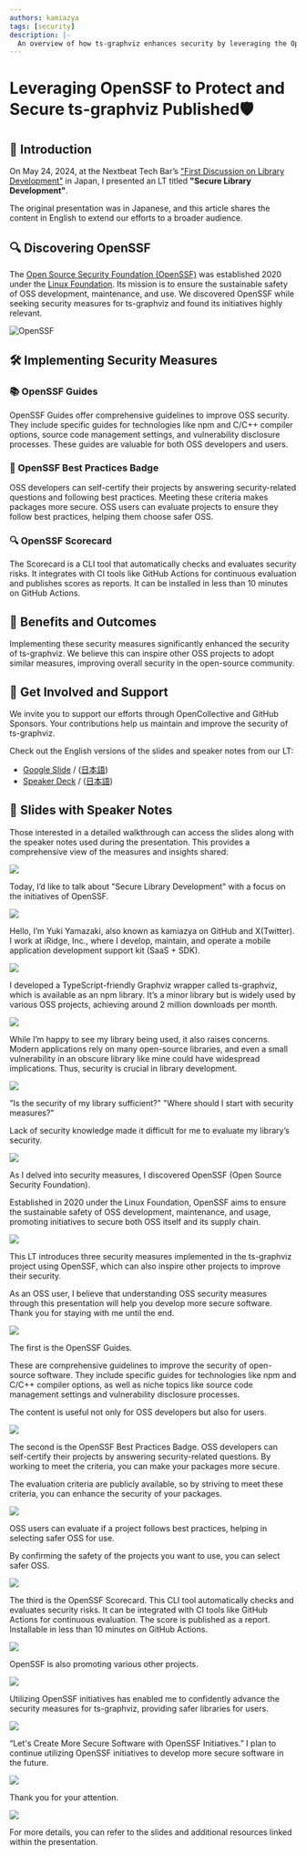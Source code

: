 ```yaml
---
authors: kamiazya
tags: [security]
description: |-
  An overview of how ts-graphviz enhances security by leveraging the Open Source Security Foundation (OpenSSF) initiatives. The article outlines measures implemented to protect and secure the ts-graphviz ecosystem, ensuring a safer development environment for users.
---
```

# Leveraging OpenSSF to Protect and Secure ts-graphviz Published🛡️
## 📅 Introduction
On May 24, 2024, at the Nextbeat Tech Bar’s ["First Discussion on Library Development"](https://nextbeat.connpass.com/event/312789/) in Japan, I presented an LT titled **"Secure Library Development"**.

The original presentation was in Japanese, and this article shares the content in English to extend our efforts to a broader audience.

<!-- truncate -->

## 🔍 Discovering OpenSSF
The [Open Source Security Foundation (OpenSSF)](https://openssf.org/) was established 2020 under the [Linux Foundation](https://www.linuxfoundation.org/).
Its mission is to ensure the sustainable safety of OSS development, maintenance, and use. We discovered OpenSSF while seeking security measures for ts-graphviz and found its initiatives highly relevant.

![OpenSSF](https://openssf.org/wp-content/uploads/2023/04/Layer-13.png)

## 🛠️ Implementing Security Measures

### 📚 OpenSSF Guides
OpenSSF Guides offer comprehensive guidelines to improve OSS security. They include specific guides for technologies like npm and C/C++ compiler options, source code management settings, and vulnerability disclosure processes. These guides are valuable for both OSS developers and users.

### 🏅 OpenSSF Best Practices Badge
OSS developers can self-certify their projects by answering security-related questions and following best practices. Meeting these criteria makes packages more secure. OSS users can evaluate projects to ensure they follow best practices, helping them choose safer OSS.

### 🔍 OpenSSF Scorecard
The Scorecard is a CLI tool that automatically checks and evaluates security risks. It integrates with CI tools like GitHub Actions for continuous evaluation and publishes scores as reports. It can be installed in less than 10 minutes on GitHub Actions.

## 🚀 Benefits and Outcomes
Implementing these security measures significantly enhanced the security of ts-graphviz. We believe this can inspire other OSS projects to adopt similar measures, improving overall security in the open-source community.

## 🌟 Get Involved and Support
We invite you to support our efforts through OpenCollective and GitHub Sponsors. Your contributions help us maintain and improve the security of ts-graphviz.

Check out the English versions of the slides and speaker notes from our LT:

- [Google Slide](https://docs.google.com/presentation/d/e/2PACX-1vQAUNsc26XXbmIr2UaR3GtMd-iNADtJebK-FBgyqiNHVZ-1yQBxFuGOLKQohYejXjzm8C-DByC6ecmp/pub?start=false&loop=false&slide=id.p) / ([日本語](https://docs.google.com/presentation/d/e/2PACX-1vQKliPNP2Yiqq88xVnTsf944YtWhZY2DvSExc790pYmpthSR30SSxVpp06MMPmD6Ea1TqUfd44tflMI/pub?start=false&loop=false&slide=id.p))
- [Speaker Deck](https://speakerdeck.com/kamiazya/secure-library-development-practical-oss-security-with-openssf) / ([日本語](https://speakerdeck.com/kamiazya/sekiyuanaraiburarikai-fa-openssfdeshi-meruosssekiyuriteinoshi-jian-tohuo-yong))


## 📄 Slides with Speaker Notes

Those interested in a detailed walkthrough can access the slides along with the speaker notes used during the presentation. This provides a comprehensive view of the measures and insights shared:

![](./slides/0.png)

Today, I’d like to talk about "Secure Library Development" with a focus on the initiatives of OpenSSF.

![](./slides/1.png)

Hello, I’m Yuki Yamazaki, also known as kamiazya on GitHub and X(Twitter).
I work at iRidge, Inc., where I develop, maintain, and operate a mobile application development support kit (SaaS + SDK).

![](./slides/2.png)

I developed a TypeScript-friendly Graphviz wrapper called ts-graphviz, which is available as an npm library.
It’s a minor library but is widely used by various OSS projects, achieving around 2 million downloads per month.

![](./slides/3.png)

While I’m happy to see my library being used, it also raises concerns.
Modern applications rely on many open-source libraries, and even a small vulnerability in an obscure library like mine could have widespread implications.
Thus, security is crucial in library development.

![](./slides/4.png)

"Is the security of my library sufficient?"
"Where should I start with security measures?"

Lack of security knowledge made it difficult for me to evaluate my library’s security.

![](./slides/5.png)

As I delved into security measures, I discovered OpenSSF (Open Source Security Foundation).

Established in 2020 under the Linux Foundation, OpenSSF aims to ensure the sustainable safety of OSS development, maintenance, and usage, promoting initiatives to secure both OSS itself and its supply chain.

![](./slides/6.png)

This LT introduces three security measures implemented in the ts-graphviz project using OpenSSF, which can also inspire other projects to improve their security.

As an OSS user, I believe that understanding OSS security measures through this presentation will help you develop more secure software.
Thank you for staying with me until the end.

![](./slides/7.png)

The first is the OpenSSF Guides.

These are comprehensive guidelines to improve the security of open-source software.
They include specific guides for technologies like npm and C/C++ compiler options, as well as niche topics like source code management settings and vulnerability disclosure processes.

The content is useful not only for OSS developers but also for users.

![](./slides/8.png)

The second is the OpenSSF Best Practices Badge. OSS developers can self-certify their projects by answering security-related questions.
By working to meet the criteria, you can make your packages more secure.

The evaluation criteria are publicly available, so by striving to meet these criteria, you can enhance the security of your packages.

![](./slides/9.png)

OSS users can evaluate if a project follows best practices, helping in selecting safer OSS for use.

By confirming the safety of the projects you want to use, you can select safer OSS.

![](./slides/10.png)

The third is the OpenSSF Scorecard.
This CLI tool automatically checks and evaluates security risks.
It can be integrated with CI tools like GitHub Actions for continuous evaluation. The score is published as a report.
Installable in less than 10 minutes on GitHub Actions.

![](./slides/11.png)

OpenSSF is also promoting various other projects.

![](./slides/12.png)

Utilizing OpenSSF initiatives has enabled me to confidently advance the security measures for ts-graphviz, providing safer libraries for users.

![](./slides/13.png)

“Let's Create More Secure Software with OpenSSF Initiatives.”
I plan to continue utilizing OpenSSF initiatives to develop more secure software in the future.

![](./slides/14.png)

Thank you for your attention.

![](./slides/15.png)

For more details, you can refer to the slides and additional resources linked within the presentation.

